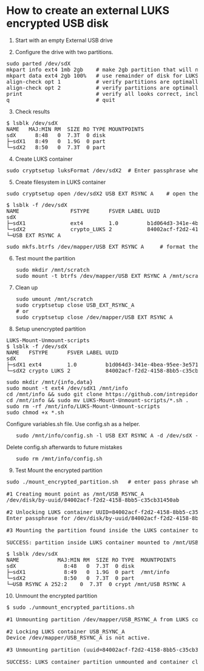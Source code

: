 # How to create an external LUKS encrypted USB disk

1. Start with an empty External USB drive

2. Configure the drive with two partitions.
<pre>
sudo parted /dev/sdX
mkpart info ext4 1mb 2gb    # make 2gb partition that will not be encrypted
mkpart data ext4 2gb 100%   # use remainder of disk for LUKS partition
align-check opt 1           # verify partitions are optimally aligned
align-check opt 2           # verify partitions are optimally aligned
print                       # verify all looks correct, including disk = GPT
q                           # quit
</pre>

3. Check results
<pre>
$ lsblk /dev/sdX
NAME   MAJ:MIN RM  SIZE RO TYPE MOUNTPOINTS
sdX      8:48   0  7.3T  0 disk
├─sdX1   8:49   0  1.9G  0 part
└─sdX2   8:50   0  7.3T  0 part
</pre>

4. Create LUKS container
<pre>
sudo cryptsetup luksFormat /dev/sdX2  # Enter passphrase when requested
</pre>

5. Create filesystem in LUKS container
<pre>
sudo cryptsetup open /dev/sdX2 USB_EXT_RSYNC_A    # open the partition and assign label = USB_EXT_RSYNC_A
</pre>
<pre>
$ lsblk -f /dev/sdX
NAME                FSTYPE      FSVER LABEL UUID                                 FSAVAIL FSUSE% MOUNTPOINTS
sdX
├─sdX1              ext4        1.0         b1d064d3-341e-4bea-95ee-3e571c3358e4
└─sdX2              crypto_LUKS 2           84002acf-f2d2-4158-8bb5-c35cb31450ab
└─USB_EXT_RSYNC_A
</pre>
<pre>
sudo mkfs.btrfs /dev/mapper/USB_EXT_RSYNC_A     # format the partition using BRTFS
</pre>

6. Test mount the partition
<pre>
   sudo mkdir /mnt/scratch
   sudo mount -t btrfs /dev/mapper/USB_EXT_RSYNC_A /mnt/scratch 
</pre>        

7. Clean up
<pre>
   sudo umount /mnt/scratch
   sudo cryptsetup close USB_EXT_RSYNC_A
   # or
   sudo cryptsetup close /dev/mapper/USB_EXT_RSYNC_A
</pre>

8. Setup unencrypted partition
<pre>LUKS-Mount-Unmount-scripts
$ lsblk -f /dev/sdX
NAME   FSTYPE      FSVER LABEL UUID                                 FSAVAIL FSUSE% MOUNTPOINTS
sdX
├─sdX1 ext4        1.0         b1d064d3-341e-4bea-95ee-3e571c3358e4
└─sdX2 crypto_LUKS 2           84002acf-f2d2-4158-8bb5-c35cb31450ab
</pre>

<pre>
sudo mkdir /mnt/{info,data}
sudo mount -t ext4 /dev/sdX1 /mnt/info
cd /mnt/info && sudo git clone https://github.com/intrepidor/LUKS-Mount-Unmount-scripts.git
cd /mnt/info && sudo mv LUKS-Mount-Unmount-scripts/*.sh .
sudo rm -rf /mnt/info/LUKS-Mount-Unmount-scripts
sudo chmod +x *.sh
</pre>

Configure variables.sh file. Use config.sh as a helper.
<pre>
   sudo /mnt/info/config.sh -l USB_EXT_RSYNC_A -d /dev/sdX -f btrfs > ./variables.sh
</pre>

Delete config.sh afterwards to future mistakes

<pre>
   sudo rm /mnt/info/config.sh
</pre>

9. Test
Mount the encrypted partition
<pre>
sudo ./mount_encrypted_partition.sh   # enter pass phrase when requested

#1 Creating mount point as /mnt/USB_RSYNC_A
/dev/disk/by-uuid/84002acf-f2d2-4158-8bb5-c35cb31450ab

#2 Unlocking LUKS container UUID=84002acf-f2d2-4158-8bb5-c35cb31450ab as USB_RSYNC_A
Enter passphrase for /dev/disk/by-uuid/84002acf-f2d2-4158-8bb5-c35cb31450ab: 

#3 Mounting the partition found inside the LUKS container to /mnt/USB_RSYNC_A

SUCCESS: partition inside LUKS container mounted to /mnt/USB_RSYNC_A
</pre>
<pre>
$ lsblk /dev/sdX
NAME            MAJ:MIN RM  SIZE RO TYPE  MOUNTPOINTS
sdX               8:48   0  7.3T  0 disk
├─sdX1            8:49   0  1.9G  0 part  /mnt/info
└─sdX2            8:50   0  7.3T  0 part
└─USB_RSYNC_A 252:2    0  7.3T  0 crypt /mnt/USB_RSYNC_A      
</pre>

10. Unmount the encrypted partition
<pre>
$ sudo ./unmount_encrypted_partitions.sh

#1 Unmounting partition /dev/mapper/USB_RSYNC_A from LUKS container

#2 Locking LUKS container USB_RSYNC_A
Device /dev/mapper/USB_RSYNC_A is not active.

#3 Unmounting partition (uuid=84002acf-f2d2-4158-8bb5-c35cb31450ab) containing LUKS container

SUCCESS: LUKS container partition unmounted and container closed.
</pre>
